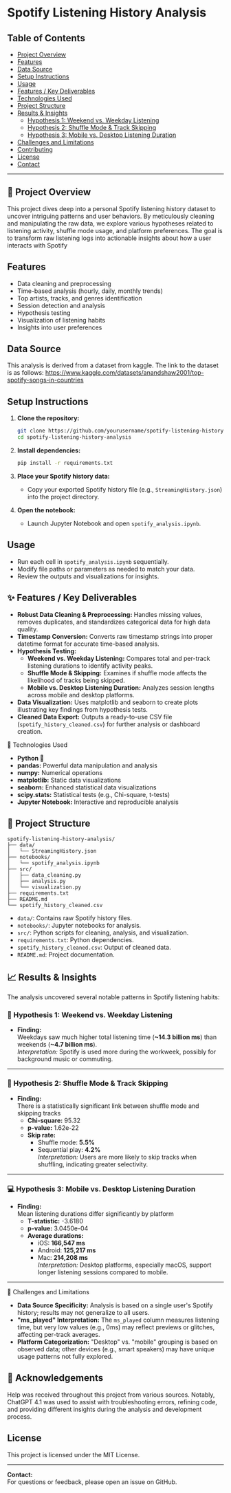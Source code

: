 # Spotify Listening History Analysis

## Table of Contents

- [Project Overview](#-project-overview)
- [Features](#features)
- [Data Source](#data-source)
- [Setup Instructions](#setup-instructions)
- [Usage](#usage)
- [Features / Key Deliverables](#-features--key-deliverables)
- [Technologies Used](#-technologies-used)
- [Project Structure](#-project-structure)
- [Results & Insights](#-results--insights)
    - [Hypothesis 1: Weekend vs. Weekday Listening](#-hypothesis-1-weekend-vs-weekday-listening)
    - [Hypothesis 2: Shuffle Mode & Track Skipping](#-hypothesis-2-shuffle-mode--track-skipping)
    - [Hypothesis 3: Mobile vs. Desktop Listening Duration](#-hypothesis-3-mobile-vs-desktop-listening-duration)
- [Challenges and Limitations](#challenges-and-limitations)
- [Contributing](#contributing)
- [License](#license)
- [Contact](#contact)

---

## 🎯 Project Overview

This project dives deep into a personal Spotify listening history dataset to uncover intriguing patterns and user behaviors. By meticulously cleaning and manipulating the raw data, we explore various hypotheses related to listening activity, shuffle mode usage, and platform preferences. The goal is to transform raw listening logs into actionable insights about how a user interacts with Spotify

## Features

- Data cleaning and preprocessing
- Time-based analysis (hourly, daily, monthly trends)
- Top artists, tracks, and genres identification
- Session detection and analysis
- Hypothesis testing
- Visualization of listening habits
- Insights into user preferences

## Data Source

This analysis is derived from a dataset from kaggle. The link to the dataset is as follows: https://www.kaggle.com/datasets/anandshaw2001/top-spotify-songs-in-countries

## Setup Instructions

1. **Clone the repository:**
    ```bash
    git clone https://github.com/yourusername/spotify-listening-history-analysis.git
    cd spotify-listening-history-analysis
    ```

2. **Install dependencies:**
    ```bash
    pip install -r requirements.txt
    ```

3. **Place your Spotify history data:**
    - Copy your exported Spotify history file (e.g., `StreamingHistory.json`) into the project directory.

4. **Open the notebook:**
    - Launch Jupyter Notebook and open `spotify_analysis.ipynb`.

## Usage

- Run each cell in `spotify_analysis.ipynb` sequentially.
- Modify file paths or parameters as needed to match your data.
- Review the outputs and visualizations for insights.

## ✨ Features / Key Deliverables

- **Robust Data Cleaning & Preprocessing:** Handles missing values, removes duplicates, and standardizes categorical data for high data quality.
- **Timestamp Conversion:** Converts raw timestamp strings into proper datetime format for accurate time-based analysis.
- **Hypothesis Testing:**
    - **Weekend vs. Weekday Listening:** Compares total and per-track listening durations to identify activity peaks.
    - **Shuffle Mode & Skipping:** Examines if shuffle mode affects the likelihood of tracks being skipped.
    - **Mobile vs. Desktop Listening Duration:** Analyzes session lengths across mobile and desktop platforms.
- **Data Visualization:** Uses matplotlib and seaborn to create plots illustrating key findings from hypothesis tests.
- **Cleaned Data Export:** Outputs a ready-to-use CSV file (`spotify_history_cleaned.csv`) for further analysis or dashboard creation.

🧰 Technologies Used
- **Python 🐍**
- **pandas:** Powerful data manipulation and analysis
- **numpy:** Numerical operations
- **matplotlib:** Static data visualizations
- **seaborn:** Enhanced statistical data visualizations
- **scipy.stats:** Statistical tests (e.g., Chi-square, t-tests)
- **Jupyter Notebook:** Interactive and reproducible analysis

## 📁 Project Structure

```
spotify-listening-history-analysis/
├── data/
│   └── StreamingHistory.json
├── notebooks/
│   └── spotify_analysis.ipynb
├── src/
│   ├── data_cleaning.py
│   ├── analysis.py
│   └── visualization.py
├── requirements.txt
├── README.md
└── spotify_history_cleaned.csv
```

- `data/`: Contains raw Spotify history files.
- `notebooks/`: Jupyter notebooks for analysis.
- `src/`: Python scripts for cleaning, analysis, and visualization.
- `requirements.txt`: Python dependencies.
- `spotify_history_cleaned.csv`: Output of cleaned data.
- `README.md`: Project documentation.

## 📈 Results & Insights

The analysis uncovered several notable patterns in Spotify listening habits:

### 🎵 Hypothesis 1: Weekend vs. Weekday Listening

- **Finding:**  
    Weekdays saw much higher total listening time (**~14.3 billion ms**) than weekends (**~4.7 billion ms**).  
    _Interpretation:_ Spotify is used more during the workweek, possibly for background music or commuting.

---

### 🔀 Hypothesis 2: Shuffle Mode & Track Skipping

- **Finding:**  
    There is a statistically significant link between shuffle mode and skipping tracks  
    - **Chi-square:** 95.32  
    - **p-value:** 1.62e-22  
    - **Skip rate:**  
        - Shuffle mode: **5.5%**  
        - Sequential play: **4.2%**  
    _Interpretation:_ Users are more likely to skip tracks when shuffling, indicating greater selectivity.

---

### 💻 Hypothesis 3: Mobile vs. Desktop Listening Duration

- **Finding:**  
    Mean listening durations differ significantly by platform  
    - **T-statistic:** -3.6180  
    - **p-value:** 3.0450e-04  
    - **Average durations:**  
        - iOS: **166,547 ms**  
        - Android: **125,217 ms**  
        - Mac: **214,208 ms**  
    _Interpretation:_ Desktop platforms, especially macOS, support longer listening sessions compared to mobile.

---

🚧 Challenges and Limitations
- **Data Source Specificity:** Analysis is based on a single user's Spotify history; results may not generalize to all users.
- **"ms_played" Interpretation:** The `ms_played` column measures listening time, but very low values (e.g., 0ms) may reflect previews or glitches, affecting per-track averages.
- **Platform Categorization:** "Desktop" vs. "mobile" grouping is based on observed data; other devices (e.g., smart speakers) may have unique usage patterns not fully explored.


## 🤝 Acknowledgements

Help was received throughout this project from various sources. Notably, ChatGPT 4.1 was used to assist with troubleshooting errors, refining code, and providing different insights during the analysis and development process.

## License

This project is licensed under the MIT License.

---

**Contact:**  
For questions or feedback, please open an issue on GitHub.
